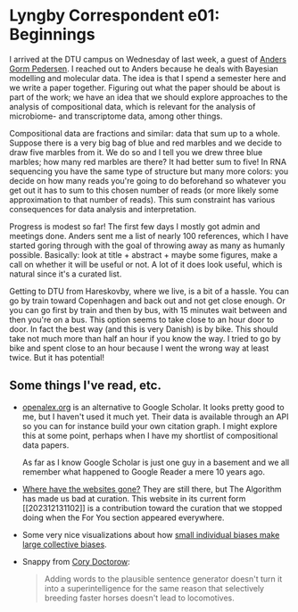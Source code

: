 # Lyngby Correspondent e01: Beginnings

I arrived at the DTU campus on Wednesday of last week, a guest of
[Anders Gorm Pedersen](https://orbit.dtu.dk/en/persons/anders-gorm-pedersen). I
reached out to Anders because he deals with Bayesian modelling and molecular
data. The idea is that I spend a semester here and we write a paper together.
Figuring out what the paper should be about is part of the work; we have an
idea that we should explore approaches to the analysis of compositional data,
which is relevant for the analysis of microbiome- and transcriptome data, among
other things. 

Compositional data are fractions and similar: data that sum up to a whole.
Suppose there is a very big bag of blue and red marbles and we decide to draw
five marbles from it. We do so and I tell you we drew three blue marbles; how
many red marbles are there? It had better sum to five! In RNA sequencing you
have the same type of structure but many more colors: you decide on how many
reads you're going to do beforehand so whatever you get out it has to sum to
this chosen number of reads (or more likely some approximation to that number
of reads). This sum constraint has various consequences for data analysis and
interpretation.

Progress is modest so far! The first few days I mostly got admin and meetings
done. Anders sent me a list of nearly 100 references, which I have started
goring through with the goal of throwing away as many as humanly possible.
Basically: look at title + abstract + maybe some figures, make a call on
whether it will be useful or not. A lot of it does look useful, which is
natural since it's a curated list.

Getting to DTU from Hareskovby, where we live, is a bit of a hassle. You can go
by train toward Copenhagen and back out and not get close enough. Or you can go
first by train and then by bus, with 15 minutes wait between and then you're on
a bus. This option seems to take close to an hour door to door. In fact the
best way (and this is very Danish) is by bike. This should take not much more
than half an hour if you know the way. I tried to go by bike and spent close to
an hour because I went the wrong way at least twice. But it has potential!

## Some things I've read, etc.
* [openalex.org](https://openalex.org) is an alternative to Google Scholar. It 
  looks pretty good to me, but I haven't used it much yet. Their data is
  available through an API so you can for instance build your own citation
  graph. I might explore this at some point, perhaps when I have my shortlist
  of compositional data papers.

  As far as I know Google Scholar is just one guy in a basement and we all
  remember what happened to Google Reader a mere 10 years ago.
* [Where have the websites gone?](https://www.fromjason.xyz/p/notebook/where-have-all-the-websites-gone/)
  They are still there, but The Algorithm has made us
  bad at curation. This website in its current form [[202312131102]] is a
  contribution toward the curation that we stopped doing when the For You
  section appeared everywhere.
* Some very nice visualizations about how [small individual biases make large collective biases](https://ncase.me/polygons/).
* Snappy from [Cory Doctorow](https://pluralistic.net/2024/01/11/robots-stole-my-jerb/#computer-says-no):

    > Adding words to the plausible sentence generator doesn't turn it into a
    > superintelligence for the same reason that selectively breeding faster
    > horses doesn't lead to locomotives.


